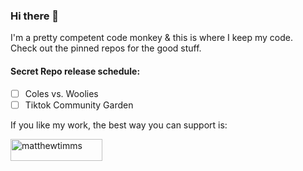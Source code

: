 ### Hi there 👋

I'm a pretty competent code monkey & this is where I keep my code.  
Check out the pinned repos for the good stuff.

#### Secret Repo release schedule:
- [ ] Coles vs. Woolies
- [ ] Tiktok Community Garden

If you like my work, the best way you can support is:
<p><a href="https://www.buymeacoffee.com/matthewtimms"> <img align="left" src="https://cdn.buymeacoffee.com/buttons/v2/default-yellow.png" height="35" width="147" alt="matthewtimms" /></a></p><br><br>

<!--
**MattTimms/MattTimms** is a ✨ _special_ ✨ repository because its `README.md` (this file) appears on your GitHub profile.

Here are some ideas to get you started:

- 🔭 I’m currently working on ...
- 🌱 I’m currently learning ...
- 👯 I’m looking to collaborate on ...
- 🤔 I’m looking for help with ...
- 💬 Ask me about ...
- 📫 How to reach me: ...
- 😄 Pronouns: ...
- ⚡ Fun fact: ...
-->
